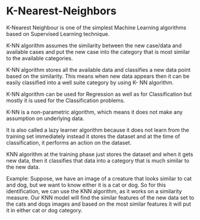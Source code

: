 # K-Nearest-Neighbors
K-Nearest Neighbour is one of the simplest Machine Learning algorithms based on Supervised Learning technique.

K-NN algorithm assumes the similarity between the new case/data and available cases and put the new case into the category that is most similar to the available categories.


K-NN algorithm stores all the available data and classifies a new data point based on the similarity. This means when new data appears then it can be easily classified into a well suite category by using K- NN algorithm.


K-NN algorithm can be used for Regression as well as for Classification but mostly it is used for the Classification problems.


K-NN is a non-parametric algorithm, which means it does not make any assumption on underlying data.


It is also called a lazy learner algorithm because it does not learn from the training set immediately instead it stores the dataset and at the time of classification, it performs an action on the dataset.


KNN algorithm at the training phase just stores the dataset and when it gets new data, then it classifies that data into a category that is much similar to the new data.


Example: Suppose, we have an image of a creature that looks similar to cat and dog, but we want to know either it is a cat or dog. So for this identification, we can use the KNN algorithm, as it works on a similarity measure. Our KNN model will find the similar features of the new data set to the cats and dogs images and based on the most similar features it will put it in either cat or dog category.
